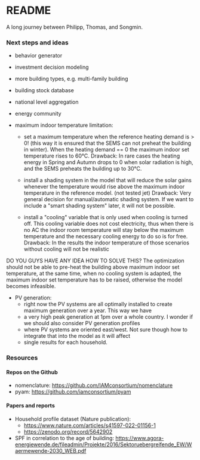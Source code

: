 # README

A long journey between Philipp, Thomas, and Songmin.


### Next steps and ideas

- behavior generator
- investment decision modeling
- more building types, e.g. multi-family building
- building stock database
- national level aggregation
- energy community

- maximum indoor temperature limitation:
  - set a maximum temperature when the reference heating demand is > 0! (this way it is ensured that the SEMS can 
     not preheat the building in winter). When the heating demand == 0 the maximum indoor set temperature rises to 60°C. 
    Drawback: In rare cases the heating energy in Spring and Autumn drops to 0 
     when solar radiation is high, and the SEMS preheats the building up to 30°C.

  - install a shading system in the model that will reduce the solar gains whenever the temperature would rise above 
    the maximum indoor temperature in the reference model. (not tested jet)
    Drawback: Very general decision for manual/automatic shading system. If we want to include a "smart shading system"
              later, it will not be possible. 

  - install a "cooling" variable that is only used when cooling is turned off. This cooling variable does not cost
    electricity, thus when there is no AC the indoor room temperature will stay below the maximum temperature and 
    the necessary cooling energy to do so is for free. 
    Drawback: In the results the indoor temperature of those scenarios without cooling will not be realistic

DO YOU GUYS HAVE ANY IDEA HOW TO SOLVE THIS? The optimization should not be able to pre-heat the building above 
maximum indoor set temperature, at the same time, when no cooling system is adapted, the maximum indoor set temperature
has to be raised, otherwise the model becomes infeasible.


- PV generation:
  - right now the PV systems are all optimally installed to create maximum generation over a year. This way we have 
  - a very high peak generation at 1pm over a whole country. I wonder if we should also consider PV generation profiles 
  - where PV systems are oriented east/west. Not sure though how to integrate that into the model as it will affect 
  - single results for each household.

### Resources

#### Repos on the Github
 - nomenclature: https://github.com/IAMconsortium/nomenclature
 - pyam: https://github.com/iamconsortium/pyam

#### Papers and reports
 - Household profile dataset (Nature publication): 
    - https://www.nature.com/articles/s41597-022-01156-1
    - https://zenodo.org/record/5642902
 - SPF in correlation to the age of building: https://www.agora-energiewende.de/fileadmin/Projekte/2016/Sektoruebergreifende_EW/Waermewende-2030_WEB.pdf
 